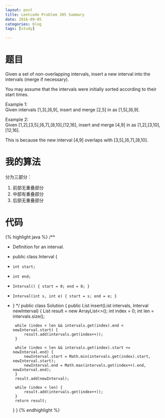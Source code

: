 ```yaml
---
layout: post
title: Leetcode Problem 305 Summary
date: 2016-09-05
categories: blog
tags: [study]

---
```


# 题目

Given a set of non-overlapping intervals, insert a new interval into the intervals (merge if necessary).

You may assume that the intervals were initially sorted according to their start times.

Example 1:  
Given intervals [1,3],[6,9], insert and merge [2,5] in as [1,5],[6,9].

Example 2:  
Given [1,2],[3,5],[6,7],[8,10],[12,16], insert and merge [4,9] in as [1,2],[3,10],[12,16].

This is because the new interval [4,9] overlaps with [3,5],[6,7],[8,10].

# 我的算法

分为三部分：

1. 前部无重叠部分
2. 中部有重叠部分
3. 后部无重叠部分

# 代码

{% highlight java %}
/**
 * Definition for an interval.
 * public class Interval {
 *     int start;
 *     int end;
 *     Interval() { start = 0; end = 0; }
 *     Interval(int s, int e) { start = s; end = e; }
 * }
 */
public class Solution {
    public List<Interval> insert(List<Interval> intervals, Interval newInterval) {
        List<Interval> result = new ArrayList<>();
        int index = 0;
        int len = intervals.size();
        
        while (index < len && intervals.get(index).end < newInterval.start) {
            result.add(intervals.get(index++));
        }
        
        while (index < len && intervals.get(index).start <= newInterval.end) {
            newInterval.start = Math.min(intervals.get(index).start, newInterval.start);
            newInterval.end = Math.max(intervals.get(index++).end, newInterval.end);
        }
        result.add(newInterval);
        
        while (index < len) {
            result.add(intervals.get(index++));
        }
        return result;
    }
}
{% endhighlight %}